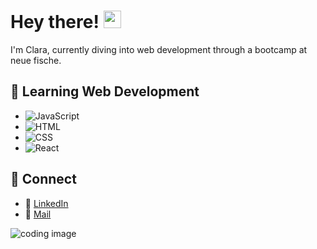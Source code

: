 # Hey there! <img src="https://media.giphy.com/media/hvRJCLFzcasrR4ia7z/giphy.gif" width="28px" height="28px">
I'm Clara, currently diving into web development through a bootcamp at neue fische.

## 🌱 Learning Web Development
- ![JavaScript](https://img.shields.io/badge/Code-JavaScript-informational?style=flat&logo=javascript&color=F7DF1E)
-  ![HTML](https://img.shields.io/badge/Code-HTML-informational?style=flat&logo=html5&color=E34F26)
-  ![CSS](https://img.shields.io/badge/Code-CSS-informational?style=flat&logo=css3&color=1572B6)
-   ![React](https://img.shields.io/badge/Code-React-informational?style=flat&logo=react&color=61DAFB)

## 🔗 Connect
- 💼 [LinkedIn](https://www.linkedin.com/in/clara-weyer-26a693319?utm_source=share&utm_campaign=share_via&utm_content=profile&utm_medium=ios_app)
-  📧 [Mail](mailto:clara.weyer@schullv.de)

![coding image](https://codingweek.org/wp-content/uploads/2023/09/chris-ried-ieic5Tq8YMk-unsplash-scaled.jpg)
